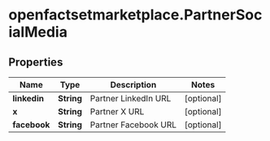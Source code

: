 # openfactsetmarketplace.PartnerSocialMedia

## Properties

Name | Type | Description | Notes
------------ | ------------- | ------------- | -------------
**linkedin** | **String** | Partner LinkedIn URL | [optional] 
**x** | **String** | Partner X URL | [optional] 
**facebook** | **String** | Partner Facebook URL | [optional] 


